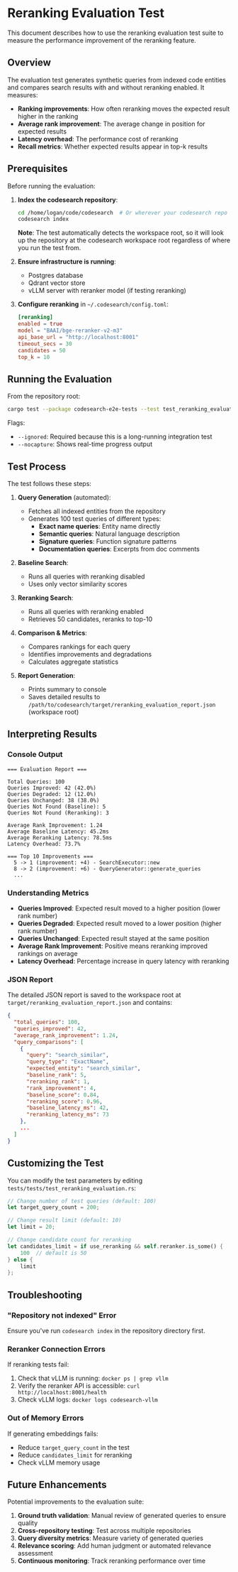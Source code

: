 # Reranking Evaluation Test

This document describes how to use the reranking evaluation test suite to measure the performance improvement of the reranking feature.

## Overview

The evaluation test generates synthetic queries from indexed code entities and compares search results with and without reranking enabled. It measures:

- **Ranking improvements**: How often reranking moves the expected result higher in the ranking
- **Average rank improvement**: The average change in position for expected results
- **Latency overhead**: The performance cost of reranking
- **Recall metrics**: Whether expected results appear in top-k results

## Prerequisites

Before running the evaluation:

1. **Index the codesearch repository**:
   ```bash
   cd /home/logan/code/codesearch  # Or wherever your codesearch repo is
   codesearch index
   ```

   **Note**: The test automatically detects the workspace root, so it will look up the repository at the codesearch workspace root regardless of where you run the test from.

2. **Ensure infrastructure is running**:
   - Postgres database
   - Qdrant vector store
   - vLLM server with reranker model (if testing reranking)

3. **Configure reranking** in `~/.codesearch/config.toml`:
   ```toml
   [reranking]
   enabled = true
   model = "BAAI/bge-reranker-v2-m3"
   api_base_url = "http://localhost:8001"
   timeout_secs = 30
   candidates = 50
   top_k = 10
   ```

## Running the Evaluation

From the repository root:

```bash
cargo test --package codesearch-e2e-tests --test test_reranking_evaluation -- --ignored --nocapture
```

Flags:
- `--ignored`: Required because this is a long-running integration test
- `--nocapture`: Shows real-time progress output

## Test Process

The test follows these steps:

1. **Query Generation** (automated):
   - Fetches all indexed entities from the repository
   - Generates 100 test queries of different types:
     - **Exact name queries**: Entity name directly
     - **Semantic queries**: Natural language description
     - **Signature queries**: Function signature patterns
     - **Documentation queries**: Excerpts from doc comments

2. **Baseline Search**:
   - Runs all queries with reranking disabled
   - Uses only vector similarity scores

3. **Reranking Search**:
   - Runs all queries with reranking enabled
   - Retrieves 50 candidates, reranks to top-10

4. **Comparison & Metrics**:
   - Compares rankings for each query
   - Identifies improvements and degradations
   - Calculates aggregate statistics

5. **Report Generation**:
   - Prints summary to console
   - Saves detailed results to `/path/to/codesearch/target/reranking_evaluation_report.json` (workspace root)

## Interpreting Results

### Console Output

```
=== Evaluation Report ===

Total Queries: 100
Queries Improved: 42 (42.0%)
Queries Degraded: 12 (12.0%)
Queries Unchanged: 38 (38.0%)
Queries Not Found (Baseline): 5
Queries Not Found (Reranking): 3

Average Rank Improvement: 1.24
Average Baseline Latency: 45.2ms
Average Reranking Latency: 78.5ms
Latency Overhead: 73.7%

=== Top 10 Improvements ===
  5 -> 1 (improvement: +4) - SearchExecutor::new
  8 -> 2 (improvement: +6) - QueryGenerator::generate_queries
  ...
```

### Understanding Metrics

- **Queries Improved**: Expected result moved to a higher position (lower rank number)
- **Queries Degraded**: Expected result moved to a lower position (higher rank number)
- **Queries Unchanged**: Expected result stayed at the same position
- **Average Rank Improvement**: Positive means reranking improved rankings on average
- **Latency Overhead**: Percentage increase in query latency with reranking

### JSON Report

The detailed JSON report is saved to the workspace root at `target/reranking_evaluation_report.json` and contains:

```json
{
  "total_queries": 100,
  "queries_improved": 42,
  "average_rank_improvement": 1.24,
  "query_comparisons": [
    {
      "query": "search_similar",
      "query_type": "ExactName",
      "expected_entity": "search_similar",
      "baseline_rank": 5,
      "reranking_rank": 1,
      "rank_improvement": 4,
      "baseline_score": 0.84,
      "reranking_score": 0.96,
      "baseline_latency_ms": 42,
      "reranking_latency_ms": 73
    },
    ...
  ]
}
```

## Customizing the Test

You can modify the test parameters by editing `tests/tests/test_reranking_evaluation.rs`:

```rust
// Change number of test queries (default: 100)
let target_query_count = 200;

// Change result limit (default: 10)
let limit = 20;

// Change candidate count for reranking
let candidates_limit = if use_reranking && self.reranker.is_some() {
    100  // default is 50
} else {
    limit
};
```

## Troubleshooting

### "Repository not indexed" Error

Ensure you've run `codesearch index` in the repository directory first.

### Reranker Connection Errors

If reranking tests fail:
1. Check that vLLM is running: `docker ps | grep vllm`
2. Verify the reranker API is accessible: `curl http://localhost:8001/health`
3. Check vLLM logs: `docker logs codesearch-vllm`

### Out of Memory Errors

If generating embeddings fails:
- Reduce `target_query_count` in the test
- Reduce `candidates_limit` for reranking
- Check vLLM memory usage

## Future Enhancements

Potential improvements to the evaluation suite:

1. **Ground truth validation**: Manual review of generated queries to ensure quality
2. **Cross-repository testing**: Test across multiple repositories
3. **Query diversity metrics**: Measure variety of generated queries
4. **Relevance scoring**: Add human judgment or automated relevance assessment
5. **Continuous monitoring**: Track reranking performance over time
